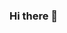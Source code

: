 ### Hi there 👋

<!--
**B-SeungJin/B-SeungJin** is a ✨ _special_ ✨ repository because its `README.md` (this file) appears on your GitHub profile.

<a href="" target="_blank"><img src="https://img.shields.io/badge/react-red?style=flat&logo=react&logoColor=#61DAFB"/></a>

Here are some ideas to get you started:
- 🔭 I’m currently working on ...
- 🌱 I’m currently learning ...
- 👯 I’m looking to collaborate on ...
- 🤔 I’m looking for help with ...
- 💬 Ask me about ...
- 📫 How to reach me: ...
- 😄 Pronouns: ...
- ⚡ Fun fact: ...
-->
